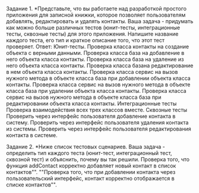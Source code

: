 Задание 1.
*Представьте, что вы работаете над разработкой простого приложения для записной книжки, которое позволяет пользователям добавлять, редактировать и удалять контакты.
Ваша задача - придумать как можно больше различных тестов (юнит-тесты, интеграционные тесты, сквозные тесты) для этого приложения. Напишите название каждого теста, его тип и краткое описание того, что этот тест проверяет.
Ответ:
Юнит-тесты.
Проверка класса контакты на создание объекта с верными данными.
Проверка класса база на добавление в него объекта класса контакты.
Проверка класса база на удаление из него объекта класса контакты.
Проверка класса базана редактирование в нем объекта класса контакты.
Проверка класса сервис на вызов нужного метода в объекте класса база при добавлении объекта класса контакты.
Проверка класса сервис на вызов нужного метода в объекте класса база при удалении объекта класса контакты.
Проверка класса сервис на вызов нужного метода в объекте класса база при редактировании объекта класса контакты.
Интеграционные тесты
Проверка взаимодействия всех трех классов вместе.
Сквозные тесты
Проверить через интерфейс пользователя добавление контакта в систему.
Проверить через интерфейс пользователя удаления контакта из системы.
Проверить через интерфейс пользователя редактирования контакта в системе.

Задание 2.
*Ниже список тестовых сценариев. Ваша задача - определить тип каждого теста (юнит-тест, интеграционный тест, сквозной тест) и объяснить, почему вы так решили.
Проверка того, что функция addContact корректно добавляет новый контакт в список контактов"".
""Проверка того, что при добавлении контакта через пользовательский интерфейс, контакт корректно отображается в списке контактов"".
